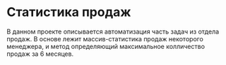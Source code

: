 # Статистика продаж

 В данном проекте описывается автоматизация часть задач из отдела продаж.
В основе лежит массив-статистика продаж некоторого менеджера,
и метод определяющий максимальное колличество продаж за 6 месяцев.